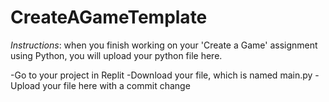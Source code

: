 # CreateAGameTemplate
*Instructions*: when you finish working on your 'Create a Game' assignment using Python, you will upload your python file here.

-Go to your project in Replit
-Download your file, which is named main.py
-Upload your file here with a commit change
